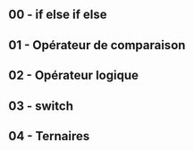 
## 00 - if else if else

## 01 - Opérateur de comparaison

## 02 - Opérateur logique

## 03 - switch

## 04 - Ternaires
